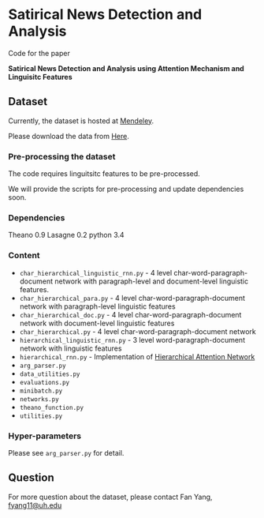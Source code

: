 # Satirical News Detection and Analysis

Code for the paper

**Satirical News Detection and Analysis using Attention Mechanism and Linguisitc Features** 

## Dataset

Currently, the dataset is hosted at [Mendeley](http://www.mendeley.com). 

Please download the data from [Here](https://data.mendeley.com/datasets/hx3rzw5dwt/draft?a=377d5571-af17-4e61-bf77-1b77b88316de).

### Pre-processing the dataset

The code requires linguitsitc features to be pre-processed.

We will provide the scripts for pre-processing and update dependencies soon.

### Dependencies

Theano 0.9
Lasagne 0.2
python 3.4

### Content

* `char_hierarchical_linguistic_rnn.py` - 4 level char-word-paragraph-document network with paragraph-level and document-level                                                     linguistic features.
* `char_hierarchical_para.py` - 4 level char-word-paragraph-document network with paragraph-level linguistic features
* `char_hierarchical_doc.py` - 4 level char-word-paragraph-document network with document-level linguistic features
* `char_hierarchical.py` - 4 level char-word-paragraph-document network
* `hierarchical_linguistic_rnn.py` - 3 level word-paragraph-document network with linguistic features
* `hierarchical_rnn.py` - Implementation of [Hierarchical Attention Network](https://www.cs.cmu.edu/~diyiy/docs/naacl16.pdf)
* `arg_parser.py`
* `data_utilities.py`
* `evaluations.py`
* `minibatch.py`
* `networks.py`
* `theano_function.py`
* `utilities.py`

### Hyper-parameters

Please see `arg_parser.py` for detail.

## Question

For more question about the dataset, please contact Fan Yang, fyang11@uh.edu


